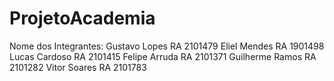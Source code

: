 # ProjetoAcademia
Nome dos Integrantes:
Gustavo Lopes RA 2101479
Eliel Mendes RA 1901498
Lucas Cardoso RA 2101415
Felipe Arruda RA 2101371
Guilherme Ramos RA 2101282
Vitor Soares RA 2101783
